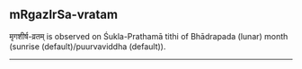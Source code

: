 ## mRgazIrSa-vratam
मृगशीर्ष-व्रतम् is observed on Śukla-Prathamā tithi of Bhādrapada (lunar) month (sunrise (default)/puurvaviddha (default)).



---
